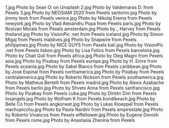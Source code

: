 1.jpg Photo by Sean O. on Unsplash
2.jpg Photo by Valdemaras D. from Pexels
3.jpg Photo by NEOSiAM 2020 from Pexels
santorini.jpg Photo by jimmy teoh from Pexels
venice.jpg Photo by Nikolaj Erema from Pexels
newyork.jpg Photo by Vlad Alexandru Popa from Pexels
paris.jpg Photo by Rosivan Morais from Pexels
amsterdam.jpg Photo by _ Harvey from Pexels
thailand.jpg Photo by VisionPic .net from Pexels
iceland.jpg Photo by Simon Migaj from Pexels
maldives.jpg Photo by Snapwire from Pexels 
philippines.jpg Photo by NICE GUYS from Pexels
bali.jpg Photo by VisionPic .net from Pexels
lisbon.jpg Photo by Lisa Fotios from Pexels
barcelona.jpg Photo by Chait Goli from Pexels
africa.jpg Photo by Oleg Magni from Pexels
asia.jpg Photo by Pixabay from Pexels
europe.jpg Photo by H. Emre from Pexels
oceania.jpg Photo by Sabel Blanco from Pexels
caribbean.jpg Photo by Jose Espinal from Pexels
northamerica.jpg Photo by Pixabay from Pexels
centralamerica.jpg Photo by Roberto Nickson from Pexels
southamerica.jpg Photo by Matheus Bertelli from Pexels
madrid.jpg Photo by Alexis Azabache from Pexels
berlin.jpg Photo by Shvets Anna from Pexels
sanfrancisco.jpg Photo by Pixabay from Pexels
cuba.jpg Photo by Dimitri Dim from Pexels
losangels.jpg Photo by Wolfram K from Pexels
bondibeach.jpg Photo by Belle Co from Pexels
angkorwat.jpg Photo by Lukas Kloeppel from Pexels
machupicchu.jpg Photo by Paula Nardini from Pexels
empirestate.jpg Photo by Roberto Vivancos from Pexels
eiffeltower.jpg Photo by Eugene Dorosh from Pexels
rome.jpg Photo by Anastasia Zhenina from Pexels